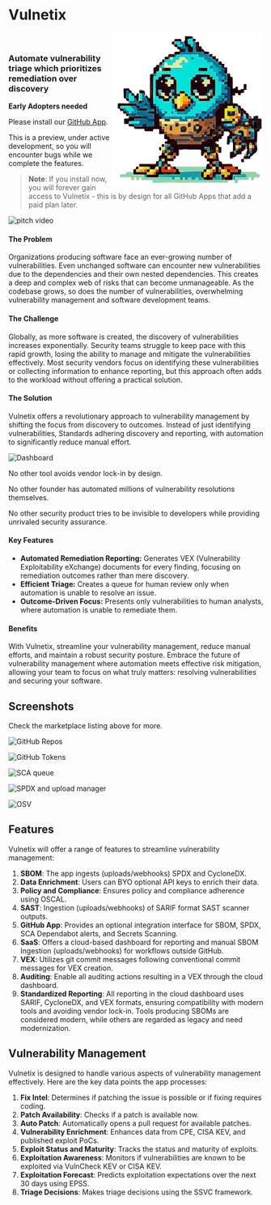 # Vulnetix

<img align="right" height="300" src="./src/assets/images/pix.webp">

<br>

### Automate vulnerability triage which prioritizes remediation over discovery

**Early Adopters needed**

Please install our [GitHub App](https://github.com/marketplace/vulnetix).

This is a preview, under active development, so you will encounter bugs while we complete the features.

> **Note**: If you install now, you will forever gain access to Vulnetix - this is by design for all GitHub Apps that add a paid plan later.

![pitch video](.repo/pitch.gif)

#### The Problem

Organizations producing software face an ever-growing number of vulnerabilities. Even unchanged software can encounter new vulnerabilities due to the dependencies and their own nested dependencies. This creates a deep and complex web of risks that can become unmanageable. As the codebase grows, so does the number of vulnerabilities, overwhelming vulnerability management and software development teams.

#### The Challenge

Globally, as more software is created, the discovery of vulnerabilities increases exponentially. Security teams struggle to keep pace with this rapid growth, losing the ability to manage and mitigate the vulnerabilities effectively. Most security vendors focus on identifying these vulnerabilities or collecting information to enhance reporting, but this approach often adds to the workload without offering a practical solution.

#### The Solution

Vulnetix offers a revolutionary approach to vulnerability management by shifting the focus from discovery to outcomes. Instead of just identifying vulnerabilities, Standards adhering discovery and reporting, with automation to significantly reduce manual effort.

![Dashboard](.repo/dashboard.png)

No other tool avoids vendor lock-in by design.

No other founder has automated millions of vulnerability resolutions themselves.

No other security product tries to be invisible to developers while providing unrivaled security assurance.

#### Key Features

- **Automated Remediation Reporting:** Generates VEX (Vulnerability Exploitability eXchange) documents for every finding, focusing on remediation outcomes rather than mere discovery.
- **Efficient Triage:** Creates a queue for human review only when automation is unable to resolve an issue.
- **Outcome-Driven Focus:** Presents only vulnerabilities to human analysts, where automation is unable to remediate them.

#### Benefits

With Vulnetix, streamline your vulnerability management, reduce manual efforts, and maintain a robust security posture. Embrace the future of vulnerability management where automation meets effective risk mitigation, allowing your team to focus on what truly matters: resolving vulnerabilities and securing your software.

## Screenshots

Check the marketplace listing above for more.

![GitHub Repos](.repo/ghrepos.png)

![GitHub Tokens](.repo/ghtokens.png)

![SCA queue](.repo/sca.png)

![SPDX and upload manager](.repo/spdx-upload.png)

![OSV](.repo/osv.png)

## Features

Vulnetix will offer a range of features to streamline vulnerability management:

1. **SBOM**: The app ingests (uploads/webhooks) SPDX and CycloneDX.
2. **Data Enrichment**: Users can BYO optional API keys to enrich their data.
3. **Policy and Compliance**: Ensures policy and compliance adherence using OSCAL.
4. **SAST**: Ingestion (uploads/webhooks) of SARIF format SAST scanner outputs.
5. **GitHub App**: Provides an optional integration interface for SBOM, SPDX, SCA Dependabot alerts, and Secrets Scanning.
6. **SaaS**: Offers a cloud-based dashboard for reporting and manual SBOM Ingestion (uploads/webhooks) for workflows outside GitHub.
7. **VEX**: Utilizes git commit messages following conventional commit messages for VEX creation.
8. **Auditing**: Enable all auditing actions resulting in a VEX through the cloud dashboard.
9. **Standardized Reporting**: All reporting in the cloud dashboard uses SARIF, CycloneDX, and VEX formats, ensuring compatibility with modern tools and avoiding vendor lock-in. Tools producing SBOMs are considered modern, while others are regarded as legacy and need modernization.

## Vulnerability Management

Vulnetix is designed to handle various aspects of vulnerability management effectively. Here are the key data points the app processes:

1. **Fix Intel**: Determines if patching the issue is possible or if fixing requires coding.
2. **Patch Availability**: Checks if a patch is available now.
3. **Auto Patch**: Automatically opens a pull request for available patches.
4. **Vulnerability Enrichment**: Enhances data from CPE, CISA KEV, and published exploit PoCs.
5. **Exploit Status and Maturity**: Tracks the status and maturity of exploits.
6. **Exploitation Awareness**: Monitors if vulnerabilities are known to be exploited via VulnCheck KEV or CISA KEV.
7. **Exploitation Forecast**: Predicts exploitation expectations over the next 30 days using EPSS.
8. **Triage Decisions**: Makes triage decisions using the SSVC framework.
